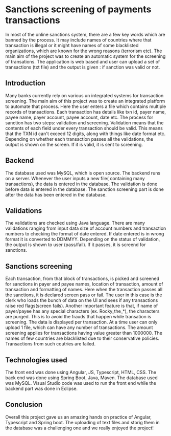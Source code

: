# Sanctions screening of payments transactions
In most of the online sanctions system, there are a few key words which are banned by the process. It may include names of countries where that transaction is illegal or it might have names of some blacklisted organizations, which are known for the wrong reasons (terrorism etc). The main aim of the project was to create an automatic system for the screening of transations. The application is web based and user can upload a set of transactions (txt file) and the output is given : if sanction was valid or not. 

## Introduction
Many banks currently rely on various un integrated systems for transaction screening. The main aim of this project was to create an integrated platform to automate that process. Here the user enters a file which contains multiple records of transactions. Each transaction has details like txn id, payer name, payee name, payer account, payee account, date etc. The process for sanction has two steps: validation and screening.
Validation means that the contents of each field under every transaction should be valid. This means that the TXN id can't exceed 12 digits, along with things like date format etc. Depending on whether each transaction passes all the validations, the output is shown on the screen. If it is valid, it is sent to screening. 

## Backend
The database used was MySQL, which is open source. The backend runs on a server. Whenever the user inputs a new file( containing many transactions), the data is entered in the database. The validation is done before data is entered in the database. The sanction screening part is done after the data has been entered in the database.

## Validations
The validations are checked using Java language. There are many validations ranging from input data size of account numbers and transaction numbers to checking the format of date entered. If date entered is in wrong format it is converted to DDMMYY. Depending on the status of validation, the output is shown to user (pass/fail). If it passes, it is screend for sanctions. 

## Sanctions screening
Each transaction, from that block of transactions, is picked and screened for sanctions in payer and payee names, location of transaction, amount of transaction and formatting of names. Here when the transaction passes all the sanctions, it is declared screen pass or fail. The user in this case is the clerk who loads the bunch of data on the UI and sees if any transactions raise red flags(screen fails). Another important feature is that, if name of payer/payee has any special characters (ex. Rocky_the_*), the characters are purged. This is to avoid the frauds that happen while transation is screening. The data is displayed per transaction. At a time user can only upload 1 file, which can have any number of transactions. The amount screening applies for transactions having value greater than 1000000. The names of few countries are blacklisted due to their conservative policies. Transactions from such coutries are failed. 

## Technologies used
The front end was done using Angular, JS, Typescript, HTML, CSS. The back end was done using Spring Boot, Java, Maven. The database used was MySQL. Visual Studio code was used to run the front end while the backend part was done in Eclipse. 

## Conclusion
Overall this project gave us an amazing hands on practice of Angular, Typescript and Spring boot. The uploading of text files and storig them in the database was a challenging one and we really enjoyed the project!
